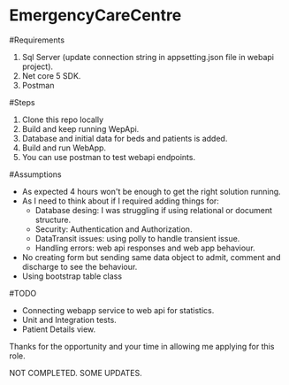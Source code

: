 # EmergencyCareCentre

#Requirements
1. Sql Server (update connection string in appsetting.json file in webapi project).
2. Net core 5 SDK.
3. Postman

#Steps
1. Clone this repo locally
2. Build and keep running WepApi. 
3. Database and initial data for beds and patients is added.
4. Build and run WebApp.
5. You can use postman to test webapi endpoints.

#Assumptions
- As expected 4 hours won't be enough to get the right solution running.
- As I need to think about if I required adding things for:
  - Database desing: I was struggling if using relational or document structure.
  - Security: Authentication and Authorization.
  - DataTransit issues: using polly to handle transient issue.
  - Handling errors: web api responses and web app behaviour.  
- No creating form but sending same data object to admit, comment and discharge to see the behaviour.
- Using bootstrap table class
  
#TODO
- Connecting webapp service to web api for statistics.
- Unit and Integration tests.
- Patient Details view.

Thanks for the opportunity and your time in allowing me applying for this role.

NOT COMPLETED. SOME UPDATES.


